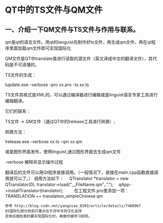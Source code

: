 ﻿ # QT中的TS文件与QM文件

## 一、介绍一下QM文件与TS文件与作用与联系。

qm是qt的语言文件。用qt的languist先制作好ts文件，再生成qm文件，再在qt程序里面加载qm文件即可实现国际化

QM文件是QT中translate类进行读取的源文件（英文译成中文的翻译文件），其代码是不可读懂的。

TS文件的生成：

lupdate.exe -verbose -pro xx.pro -ts xx.ts

TS文件其格式是XML的，可以通过编译器进行编辑或是linguist语言专家工具进行编辑翻译。

它们的联系：

TS文件 -> QM文件（通过QT中的lrelease工具进行转换）;

转换方法：

lrelease.exe -verbose xx.ts -qm xx.qm

或是图形界面发布，使用linguist,通过图形界面去生成qm文件

-verbose 
解释并显示操作过程

翻译后的文件可以用Qt程序直接调用。（一般情况下，直接在main.cpp函数直接调用就可以了。） 
调用方法如下：　 
QTranslator *translator = new QTranslator(0); 
translator->load(“__FileName.qm”，”.”);　 
qApp->installTranslator(translator); 
　　 
在工程文件.pro里添加一项： 
TRANSLATION += translation_simpleChinese.qm


	参考 http://blog.csdn.net/yangxiao_0203/article/details/7488967
	Qt国际化部分目前只重点在于对中文的汉化支持
	具体后面到真的要实现国际化时，再做仔细学习研究。